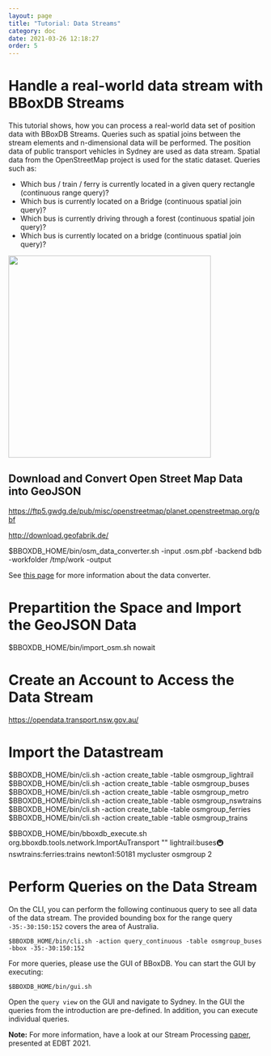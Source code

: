 ```yaml
---
layout: page
title: "Tutorial: Data Streams"
category: doc
date: 2021-03-26 12:18:27
order: 5
---
```


# Handle a real-world data stream with BBoxDB Streams

This tutorial shows, how you can process a real-world data set of position data with BBoxDB Streams. Queries such as spatial joins between the stream elements and n-dimensional data will be performed. The position data of public transport vehicles in Sydney are used as data stream. Spatial data from the OpenStreetMap project is used for the static dataset. Queries such as:

* Which bus / train / ferry is currently located in a given query rectangle (continuous range query)?
* Which bus is currently located on a Bridge (continuous spatial join query)?
* Which bus is currently driving through a forest (continuous spatial join query)?
* Which bus is currently located on a bridge (continuous spatial join query)?

<p><img src="https://jnidzwetzki.github.io/bboxdb/images/bboxdb_sydney.jpg" width="400"></p>

## Download and Convert Open Street Map Data into GeoJSON
https://ftp5.gwdg.de/pub/misc/openstreetmap/planet.openstreetmap.org/pbf

http://download.geofabrik.de/

$BBOXDB_HOME/bin/osm_data_converter.sh -input <your-dataset>.osm.pbf -backend bdb -workfolder /tmp/work -output <outputdir>

See [this page](https://jnidzwetzki.github.io/bboxdb//tools/dataset.html) for more information about the data converter. 

# Prepartition the Space and Import the GeoJSON Data
$BBOXDB_HOME/bin/import_osm.sh <outputdir> nowait

# Create an Account to Access the Data Stream

https://opendata.transport.nsw.gov.au/

# Import the Datastream
$BBOXDB_HOME/bin/cli.sh -action create_table -table osmgroup_lightrail
$BBOXDB_HOME/bin/cli.sh -action create_table -table osmgroup_buses
$BBOXDB_HOME/bin/cli.sh -action create_table -table osmgroup_metro
$BBOXDB_HOME/bin/cli.sh -action create_table -table osmgroup_nswtrains
$BBOXDB_HOME/bin/cli.sh -action create_table -table osmgroup_ferries
$BBOXDB_HOME/bin/cli.sh -action create_table -table osmgroup_trains


$BBOXDB_HOME/bin/bboxdb_execute.sh org.bboxdb.tools.network.ImportAuTransport "<Your-API-Key>" lightrail:buses:metro:nswtrains:ferries:trains newton1:50181 mycluster osmgroup 2


# Perform Queries on the Data Stream

On the CLI, you can perform the following continuous query to see all data of the data stream. The provided bounding box for the range query `-35:-30:150:152` covers the area of Australia.

```
$BBOXDB_HOME/bin/cli.sh -action query_continuous -table osmgroup_buses -bbox -35:-30:150:152
```

For more queries, please use the GUI of BBoxDB. You can start the GUI by executing:

```
$BBOXDB_HOME/bin/gui.sh
```

Open the `query view` on the GUI and navigate to Sydney. In the GUI the queries from the introduction are pre-defined. In addition, you can execute individual queries.

__Note:__ For more information, have a look at our Stream Processing [paper](https://edbt2021proceedings.github.io/docs/p170.pdf), presented at EDBT 2021.